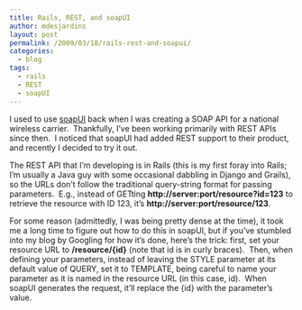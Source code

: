 ```yaml
---
title: Rails, REST, and soapUI
author: mdesjardins
layout: post
permalink: /2009/03/18/rails-rest-and-soapui/
categories:
  - blog
tags:
  - rails
  - REST
  - soapUI
---
```

I used to use <a href="http://soapui.org" target="_blank">soapUI</a> back when I was creating a SOAP API for a national wireless carrier.  Thankfully, I&#8217;ve been working primarily with REST APIs since then.  I noticed that soapUI had added REST support to their product, and recently I decided to try it out.

The REST API that I&#8217;m developing is in Rails (this is my first foray into Rails; I&#8217;m usually a Java guy with some occasional dabbling in Django and Grails), so the URLs don&#8217;t follow the traditional query-string format for passing parameters.  E.g., instead of GETting **http://server:port/resource?id=123** to retrieve the resource with ID 123, it&#8217;s **http://server:port/resource/123**.

For some reason (admittedly, I was being pretty dense at the time), it took me a long time to figure out how to do this in soapUI, but if you&#8217;ve stumbled into my blog by Googling for how it&#8217;s done, here&#8217;s the trick: first, set your resource URL to **/resource/{id}** (note that id is in curly braces).  Then, when defining your parameters, instead of leaving the STYLE parameter at its default value of QUERY, set it to TEMPLATE, being careful to name your parameter as it is named in the resource URL (in this case, id).  When soapUI generates the request, it&#8217;ll replace the {id} with the parameter&#8217;s value.